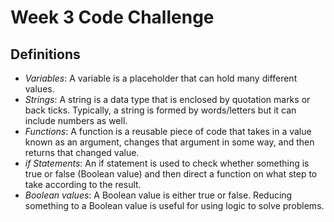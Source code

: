 # Week 3 Code Challenge

## Definitions

- *Variables*: A variable is a placeholder that can hold many different values.
- *Strings*: A string is a data type that is enclosed by quotation marks or back ticks. Typically, a string is formed by words/letters but it can include numbers as well.
- *Functions*: A function is a reusable piece of code that takes in a value known as an argument, changes that argument in some way, and then returns that changed value.
- *if Statements*: An if statement is used to check whether something is true or false (Boolean value) and then direct a function on what step to take according to the result.
- *Boolean values*: A Boolean value is either true or false. Reducing something to a Boolean value is useful for using logic to solve problems. 
